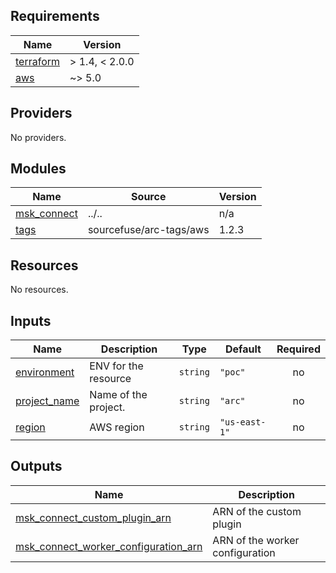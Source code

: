 <!-- BEGINNING OF PRE-COMMIT-TERRAFORM DOCS HOOK -->
## Requirements

| Name | Version |
|------|---------|
| <a name="requirement_terraform"></a> [terraform](#requirement\_terraform) | > 1.4, < 2.0.0 |
| <a name="requirement_aws"></a> [aws](#requirement\_aws) | ~> 5.0 |

## Providers

No providers.

## Modules

| Name | Source | Version |
|------|--------|---------|
| <a name="module_msk_connect"></a> [msk\_connect](#module\_msk\_connect) | ../.. | n/a |
| <a name="module_tags"></a> [tags](#module\_tags) | sourcefuse/arc-tags/aws | 1.2.3 |

## Resources

No resources.

## Inputs

| Name | Description | Type | Default | Required |
|------|-------------|------|---------|:--------:|
| <a name="input_environment"></a> [environment](#input\_environment) | ENV for the resource | `string` | `"poc"` | no |
| <a name="input_project_name"></a> [project\_name](#input\_project\_name) | Name of the project. | `string` | `"arc"` | no |
| <a name="input_region"></a> [region](#input\_region) | AWS region | `string` | `"us-east-1"` | no |

## Outputs

| Name | Description |
|------|-------------|
| <a name="output_msk_connect_custom_plugin_arn"></a> [msk\_connect\_custom\_plugin\_arn](#output\_msk\_connect\_custom\_plugin\_arn) | ARN of the custom plugin |
| <a name="output_msk_connect_worker_configuration_arn"></a> [msk\_connect\_worker\_configuration\_arn](#output\_msk\_connect\_worker\_configuration\_arn) | ARN of the worker configuration |
<!-- END OF PRE-COMMIT-TERRAFORM DOCS HOOK -->
